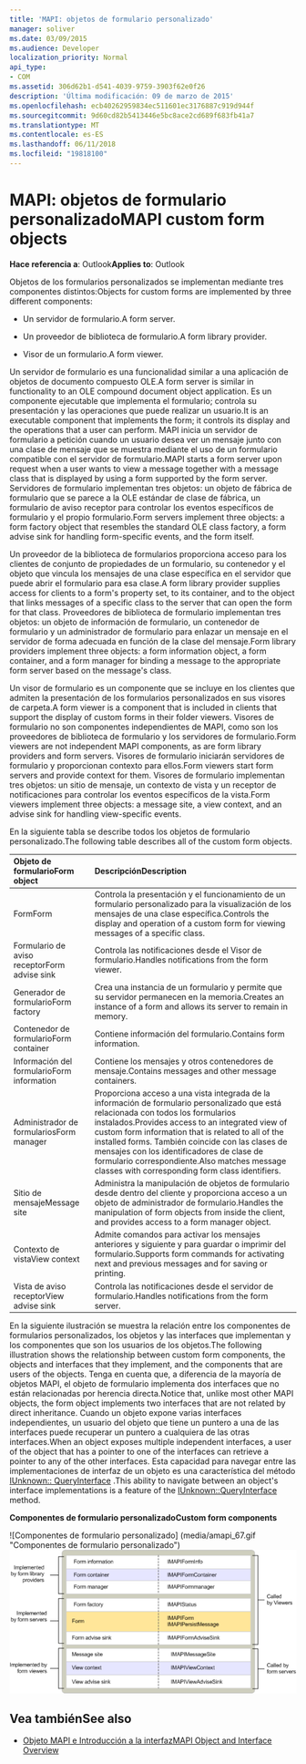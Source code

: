 ```yaml
---
title: 'MAPI: objetos de formulario personalizado'
manager: soliver
ms.date: 03/09/2015
ms.audience: Developer
localization_priority: Normal
api_type:
- COM
ms.assetid: 306d62b1-d541-4039-9759-3903f62e0f26
description: 'Última modificación: 09 de marzo de 2015'
ms.openlocfilehash: ecb40262959834ec511601ec3176887c919d944f
ms.sourcegitcommit: 9d60cd82b5413446e5bc8ace2cd689f683fb41a7
ms.translationtype: MT
ms.contentlocale: es-ES
ms.lasthandoff: 06/11/2018
ms.locfileid: "19818100"
---
```

# <a name="mapi-custom-form-objects"></a><span data-ttu-id="c1641-103">MAPI: objetos de formulario personalizado</span><span class="sxs-lookup"><span data-stu-id="c1641-103">MAPI custom form objects</span></span>
  
<span data-ttu-id="c1641-104">**Hace referencia a**: Outlook</span><span class="sxs-lookup"><span data-stu-id="c1641-104">**Applies to**: Outlook</span></span> 
  
<span data-ttu-id="c1641-105">Objetos de los formularios personalizados se implementan mediante tres componentes distintos:</span><span class="sxs-lookup"><span data-stu-id="c1641-105">Objects for custom forms are implemented by three different components:</span></span>
  
- <span data-ttu-id="c1641-106">Un servidor de formulario.</span><span class="sxs-lookup"><span data-stu-id="c1641-106">A form server.</span></span>
    
- <span data-ttu-id="c1641-107">Un proveedor de biblioteca de formulario.</span><span class="sxs-lookup"><span data-stu-id="c1641-107">A form library provider.</span></span>
    
- <span data-ttu-id="c1641-108">Visor de un formulario.</span><span class="sxs-lookup"><span data-stu-id="c1641-108">A form viewer.</span></span>
    
<span data-ttu-id="c1641-109">Un servidor de formulario es una funcionalidad similar a una aplicación de objetos de documento compuesto OLE.</span><span class="sxs-lookup"><span data-stu-id="c1641-109">A form server is similar in functionality to an OLE compound document object application.</span></span> <span data-ttu-id="c1641-110">Es un componente ejecutable que implementa el formulario; controla su presentación y las operaciones que puede realizar un usuario.</span><span class="sxs-lookup"><span data-stu-id="c1641-110">It is an executable component that implements the form; it controls its display and the operations that a user can perform.</span></span> <span data-ttu-id="c1641-111">MAPI inicia un servidor de formulario a petición cuando un usuario desea ver un mensaje junto con una clase de mensaje que se muestra mediante el uso de un formulario compatible con el servidor de formulario.</span><span class="sxs-lookup"><span data-stu-id="c1641-111">MAPI starts a form server upon request when a user wants to view a message together with a message class that is displayed by using a form supported by the form server.</span></span> <span data-ttu-id="c1641-112">Servidores de formulario implementan tres objetos: un objeto de fábrica de formulario que se parece a la OLE estándar de clase de fábrica, un formulario de aviso receptor para controlar los eventos específicos de formulario y el propio formulario.</span><span class="sxs-lookup"><span data-stu-id="c1641-112">Form servers implement three objects: a form factory object that resembles the standard OLE class factory, a form advise sink for handling form-specific events, and the form itself.</span></span> 
  
<span data-ttu-id="c1641-113">Un proveedor de la biblioteca de formularios proporciona acceso para los clientes de conjunto de propiedades de un formulario, su contenedor y el objeto que vincula los mensajes de una clase específica en el servidor que puede abrir el formulario para esa clase.</span><span class="sxs-lookup"><span data-stu-id="c1641-113">A form library provider supplies access for clients to a form's property set, to its container, and to the object that links messages of a specific class to the server that can open the form for that class.</span></span> <span data-ttu-id="c1641-114">Proveedores de biblioteca de formulario implementan tres objetos: un objeto de información de formulario, un contenedor de formulario y un administrador de formulario para enlazar un mensaje en el servidor de forma adecuada en función de la clase del mensaje.</span><span class="sxs-lookup"><span data-stu-id="c1641-114">Form library providers implement three objects: a form information object, a form container, and a form manager for binding a message to the appropriate form server based on the message's class.</span></span>
  
<span data-ttu-id="c1641-115">Un visor de formulario es un componente que se incluye en los clientes que admiten la presentación de los formularios personalizados en sus visores de carpeta.</span><span class="sxs-lookup"><span data-stu-id="c1641-115">A form viewer is a component that is included in clients that support the display of custom forms in their folder viewers.</span></span> <span data-ttu-id="c1641-116">Visores de formulario no son componentes independientes de MAPI, como son los proveedores de biblioteca de formulario y los servidores de formulario.</span><span class="sxs-lookup"><span data-stu-id="c1641-116">Form viewers are not independent MAPI components, as are form library providers and form servers.</span></span> <span data-ttu-id="c1641-117">Visores de formulario iniciarán servidores de formulario y proporcionan contexto para ellos.</span><span class="sxs-lookup"><span data-stu-id="c1641-117">Form viewers start form servers and provide context for them.</span></span> <span data-ttu-id="c1641-118">Visores de formulario implementan tres objetos: un sitio de mensaje, un contexto de vista y un receptor de notificaciones para controlar los eventos específicos de la vista.</span><span class="sxs-lookup"><span data-stu-id="c1641-118">Form viewers implement three objects: a message site, a view context, and an advise sink for handling view-specific events.</span></span>
  
<span data-ttu-id="c1641-119">En la siguiente tabla se describe todos los objetos de formulario personalizado.</span><span class="sxs-lookup"><span data-stu-id="c1641-119">The following table describes all of the custom form objects.</span></span> 
  
|<span data-ttu-id="c1641-120">**Objeto de formulario**</span><span class="sxs-lookup"><span data-stu-id="c1641-120">**Form object**</span></span>|<span data-ttu-id="c1641-121">**Descripción**</span><span class="sxs-lookup"><span data-stu-id="c1641-121">**Description**</span></span>|
|:-----|:-----|
|<span data-ttu-id="c1641-122">Form</span><span class="sxs-lookup"><span data-stu-id="c1641-122">Form</span></span>  <br/> |<span data-ttu-id="c1641-123">Controla la presentación y el funcionamiento de un formulario personalizado para la visualización de los mensajes de una clase específica.</span><span class="sxs-lookup"><span data-stu-id="c1641-123">Controls the display and operation of a custom form for viewing messages of a specific class.</span></span>  <br/> |
|<span data-ttu-id="c1641-124">Formulario de aviso receptor</span><span class="sxs-lookup"><span data-stu-id="c1641-124">Form advise sink</span></span>  <br/> |<span data-ttu-id="c1641-125">Controla las notificaciones desde el Visor de formulario.</span><span class="sxs-lookup"><span data-stu-id="c1641-125">Handles notifications from the form viewer.</span></span>  <br/> |
|<span data-ttu-id="c1641-126">Generador de formulario</span><span class="sxs-lookup"><span data-stu-id="c1641-126">Form factory</span></span>  <br/> |<span data-ttu-id="c1641-127">Crea una instancia de un formulario y permite que su servidor permanecen en la memoria.</span><span class="sxs-lookup"><span data-stu-id="c1641-127">Creates an instance of a form and allows its server to remain in memory.</span></span>  <br/> |
|<span data-ttu-id="c1641-128">Contenedor de formulario</span><span class="sxs-lookup"><span data-stu-id="c1641-128">Form container</span></span>  <br/> |<span data-ttu-id="c1641-129">Contiene información del formulario.</span><span class="sxs-lookup"><span data-stu-id="c1641-129">Contains form information.</span></span>  <br/> |
|<span data-ttu-id="c1641-130">Información del formulario</span><span class="sxs-lookup"><span data-stu-id="c1641-130">Form information</span></span>  <br/> |<span data-ttu-id="c1641-131">Contiene los mensajes y otros contenedores de mensaje.</span><span class="sxs-lookup"><span data-stu-id="c1641-131">Contains messages and other message containers.</span></span>  <br/> |
|<span data-ttu-id="c1641-132">Administrador de formularios</span><span class="sxs-lookup"><span data-stu-id="c1641-132">Form manager</span></span>  <br/> |<span data-ttu-id="c1641-133">Proporciona acceso a una vista integrada de la información de formulario personalizado que está relacionada con todos los formularios instalados.</span><span class="sxs-lookup"><span data-stu-id="c1641-133">Provides access to an integrated view of custom form information that is related to all of the installed forms.</span></span> <span data-ttu-id="c1641-134">También coincide con las clases de mensajes con los identificadores de clase de formulario correspondiente.</span><span class="sxs-lookup"><span data-stu-id="c1641-134">Also matches message classes with corresponding form class identifiers.</span></span>  <br/> |
|<span data-ttu-id="c1641-135">Sitio de mensaje</span><span class="sxs-lookup"><span data-stu-id="c1641-135">Message site</span></span>  <br/> |<span data-ttu-id="c1641-136">Administra la manipulación de objetos de formulario desde dentro del cliente y proporciona acceso a un objeto de administrador de formulario.</span><span class="sxs-lookup"><span data-stu-id="c1641-136">Handles the manipulation of form objects from inside the client, and provides access to a form manager object.</span></span>  <br/> |
|<span data-ttu-id="c1641-137">Contexto de vista</span><span class="sxs-lookup"><span data-stu-id="c1641-137">View context</span></span>  <br/> |<span data-ttu-id="c1641-138">Admite comandos para activar los mensajes anteriores y siguiente y para guardar o imprimir del formulario.</span><span class="sxs-lookup"><span data-stu-id="c1641-138">Supports form commands for activating next and previous messages and for saving or printing.</span></span>  <br/> |
|<span data-ttu-id="c1641-139">Vista de aviso receptor</span><span class="sxs-lookup"><span data-stu-id="c1641-139">View advise sink</span></span>  <br/> |<span data-ttu-id="c1641-140">Controla las notificaciones desde el servidor de formulario.</span><span class="sxs-lookup"><span data-stu-id="c1641-140">Handles notifications from the form server.</span></span>  <br/> |
   
<span data-ttu-id="c1641-141">En la siguiente ilustración se muestra la relación entre los componentes de formularios personalizados, los objetos y las interfaces que implementan y los componentes que son los usuarios de los objetos.</span><span class="sxs-lookup"><span data-stu-id="c1641-141">The following illustration shows the relationship between custom form components, the objects and interfaces that they implement, and the components that are users of the objects.</span></span> <span data-ttu-id="c1641-142">Tenga en cuenta que, a diferencia de la mayoría de objetos MAPI, el objeto de formulario implementa dos interfaces que no están relacionadas por herencia directa.</span><span class="sxs-lookup"><span data-stu-id="c1641-142">Notice that, unlike most other MAPI objects, the form object implements two interfaces that are not related by direct inheritance.</span></span> <span data-ttu-id="c1641-143">Cuando un objeto expone varias interfaces independientes, un usuario del objeto que tiene un puntero a una de las interfaces puede recuperar un puntero a cualquiera de las otras interfaces.</span><span class="sxs-lookup"><span data-stu-id="c1641-143">When an object exposes multiple independent interfaces, a user of the object that has a pointer to one of the interfaces can retrieve a pointer to any of the other interfaces.</span></span> <span data-ttu-id="c1641-144">Esta capacidad para navegar entre las implementaciones de interfaz de un objeto es una característica del método [IUnknown:: QueryInterface](http://msdn.microsoft.com/library/54d5ff80-18db-43f2-b636-f93ac053146d%28Office.15%29.aspx) .</span><span class="sxs-lookup"><span data-stu-id="c1641-144">This ability to navigate between an object's interface implementations is a feature of the [IUnknown::QueryInterface](http://msdn.microsoft.com/library/54d5ff80-18db-43f2-b636-f93ac053146d%28Office.15%29.aspx) method.</span></span> 
  
<span data-ttu-id="c1641-145">**Componentes de formulario personalizado**</span><span class="sxs-lookup"><span data-stu-id="c1641-145">**Custom form components**</span></span>
  
<span data-ttu-id="c1641-146">![Componentes de formulario personalizado] (media/amapi_67.gif "Componentes de formulario personalizado")</span><span class="sxs-lookup"><span data-stu-id="c1641-146">![Custom form components](media/amapi_67.gif "Custom form components")</span></span>
  
## <a name="see-also"></a><span data-ttu-id="c1641-147">Vea también</span><span class="sxs-lookup"><span data-stu-id="c1641-147">See also</span></span>

- [<span data-ttu-id="c1641-148">Objeto MAPI e Introducción a la interfaz</span><span class="sxs-lookup"><span data-stu-id="c1641-148">MAPI Object and Interface Overview</span></span>](mapi-object-and-interface-overview.md)

